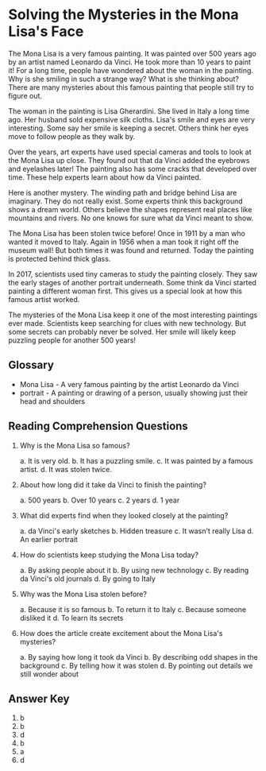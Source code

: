 # Solving the Mysteries in the Mona Lisa's Face

The Mona Lisa is a very famous painting. It was painted over 500 years ago by an artist named Leonardo da Vinci. He took more than 10 years to paint it! For a long time, people have wondered about the woman in the painting. Why is she smiling in such a strange way? What is she thinking about? There are many mysteries about this famous painting that people still try to figure out.

The woman in the painting is Lisa Gherardini. She lived in Italy a long time ago. Her husband sold expensive silk cloths. Lisa's smile and eyes are very interesting. Some say her smile is keeping a secret. Others think her eyes move to follow people as they walk by.

Over the years, art experts have used special cameras and tools to look at the Mona Lisa up close. They found out that da Vinci added the eyebrows and eyelashes later! The painting also has some cracks that developed over time. These help experts learn about how da Vinci painted.

Here is another mystery. The winding path and bridge behind Lisa are imaginary. They do not really exist. Some experts think this background shows a dream world. Others believe the shapes represent real places like mountains and rivers. No one knows for sure what da Vinci meant to show.

The Mona Lisa has been stolen twice before! Once in 1911 by a man who wanted it moved to Italy. Again in 1956 when a man took it right off the museum wall! But both times it was found and returned. Today the painting is protected behind thick glass.

In 2017, scientists used tiny cameras to study the painting closely. They saw the early stages of another portrait underneath. Some think da Vinci started painting a different woman first. This gives us a special look at how this famous artist worked.

The mysteries of the Mona Lisa keep it one of the most interesting paintings ever made. Scientists keep searching for clues with new technology. But some secrets can probably never be solved. Her smile will likely keep puzzling people for another 500 years!

## Glossary

- Mona Lisa - A very famous painting by the artist Leonardo da Vinci
- portrait - A painting or drawing of a person, usually showing just their head and shoulders

## Reading Comprehension Questions

1. Why is the Mona Lisa so famous?

   a. It is very old.
   b. It has a puzzling smile.
   c. It was painted by a famous artist.
   d. It was stolen twice.

2. About how long did it take da Vinci to finish the painting?

   a. 500 years
   b. Over 10 years
   c. 2 years
   d. 1 year

3. What did experts find when they looked closely at the painting?

   a. da Vinci's early sketches
   b. Hidden treasure
   c. It wasn't really Lisa
   d. An earlier portrait

4. How do scientists keep studying the Mona Lisa today?

   a. By asking people about it
   b. By using new technology
   c. By reading da Vinci's old journals
   d. By going to Italy

5. Why was the Mona Lisa stolen before?

   a. Because it is so famous
   b. To return it to Italy
   c. Because someone disliked it
   d. To learn its secrets

6. How does the article create excitement about the Mona Lisa's mysteries?

   a. By saying how long it took da Vinci
   b. By describing odd shapes in the background
   c. By telling how it was stolen
   d. By pointing out details we still wonder about

## Answer Key

1. b
2. b
3. d
4. b
5. a
6. d
